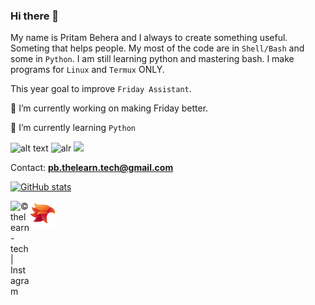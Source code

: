 ### Hi there 👋

<!--
**thelearn-tech/thelearn-tech** is a ✨ _special_ ✨ repository because its `README.md` (this file) appears on your GitHub profile.

Here are some ideas to get you started:

-  ...
- 🌱 I’m currently learning Everything at once.
- 👯 I’m looking to collaborate on ...
- 🤔 I’m looking for help with ...
- 💬 Ask me about ...
- 📫 How to reach me: ...
- 😄 Pronouns: ...
- ⚡ Fun fact: ...
-->
My name is Pritam Behera and I always to create something useful. Someting that helps people. 
My most of the code are in `Shell/Bash` and some in `Python`. 
I am still learning python and mastering bash.
I make programs for `Linux` and `Termux` ONLY. 

This year goal to improve `Friday Assistant`.


🔭 I’m currently working on making Friday better.

🌱 I’m currently learning `Python`

![alt text](https://img.shields.io/badge/Codes-Maintained-green)
![alr](https://img.shields.io/badge/Code_in-Shell/Bash-orange)
![](https://img.shields.io/badge/Code_in-python-blue)

Contact: **pb.thelearn.tech@gmail.com**

[![GitHub stats](https://github-readme-stats.vercel.app/api?username=thelearn-tech)](https://github.com/anuraghazra/github-readme-stats)


[<img align="left" alt="©thelearn-tech | Instagram" width="30px" src="https://image.flaticon.com/icons/png/512/174/174855.png" />](https://instagram.com/thelearn_tech)

[<img align="left" alt="©thelearn-tech | Website" width="44px" src="https://raw.githubusercontent.com/thelearn-tech/img/main/IMG_20210629_003003.png" />](https://thelearn-tech.github.io/website)



